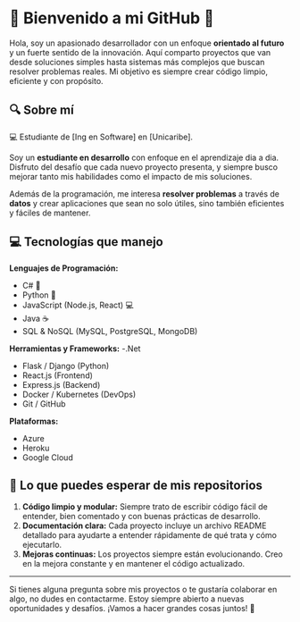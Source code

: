 # 🌟 Bienvenido a mi GitHub 🌟

Hola, soy un apasionado desarrollador con un enfoque **orientado al futuro** y un fuerte sentido de la innovación. Aquí comparto proyectos que van desde soluciones simples hasta sistemas más complejos que buscan resolver problemas reales. Mi objetivo es siempre crear código limpio, eficiente y con propósito.

## 🔍 Sobre mí

💻 Estudiante de [Ing en Software] en [Unicaribe].  

Soy un **estudiante en desarrollo** con enfoque en el aprendizaje dia a dia. Disfruto del desafío que cada nuevo proyecto presenta, y siempre busco mejorar tanto mis habilidades como el impacto de mis soluciones.

Además de la programación, me interesa **resolver problemas** a través de **datos** y crear aplicaciones que sean no solo útiles, sino también eficientes y fáciles de mantener.

## 💻 Tecnologías que manejo

**Lenguajes de Programación:**
- C# 💾
- Python 🐍
- JavaScript (Node.js, React) 💻
- Java ☕
- SQL & NoSQL (MySQL, PostgreSQL, MongoDB)

**Herramientas y Frameworks:**
-.Net
- Flask / Django (Python)
- React.js (Frontend)
- Express.js (Backend)
- Docker / Kubernetes (DevOps)
- Git / GitHub

**Plataformas:**
- Azure
- Heroku
- Google Cloud

## 🔧 Lo que puedes esperar de mis repositorios

1. **Código limpio y modular:** Siempre trato de escribir código fácil de entender, bien comentado y con buenas prácticas de desarrollo.
2. **Documentación clara:** Cada proyecto incluye un archivo README detallado para ayudarte a entender rápidamente de qué trata y cómo ejecutarlo.
3. **Mejoras continuas:** Los proyectos siempre están evolucionando. Creo en la mejora constante y en mantener el código actualizado.

---

Si tienes alguna pregunta sobre mis proyectos o te gustaría colaborar en algo, no dudes en contactarme. Estoy siempre abierto a nuevas oportunidades y desafíos. ¡Vamos a hacer grandes cosas juntos! 🚀
